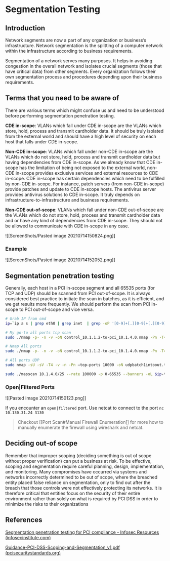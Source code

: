 # Segmentation Testing

## Introduction
Network segments are now a part of any organization or business’s infrastructure. Network segmentation is the splitting of a computer network within the infrastructure according to business requirements.

Segmentation of a network serves many purposes. It helps in avoiding congestion in the overall network and isolates crucial segments (those that have critical data) from other segments. Every organization follows their own segmentation process and procedures depending upon their business requirements.

## Terms that you need to be aware of

There are various terms which might confuse us and need to be understood before performing segmentation penetration testing.

**CDE in-scope**: VLANs which fall under CDE in-scope are the VLANs which store, hold, process and transmit cardholder data. It should be truly isolated from the external world and should have a high level of security on each host that falls under CDE in-scope.

**Non-CDE in-scope**: VLANs which fall under non-CDE in-scope are the VLANs which do not store, hold, process and transmit cardholder data but having dependencies from CDE in-scope. As we already know that CDE in-scope has the limitation of being not exposed to the external world, non-CDE in-scope provides exclusive services and external resources to CDE in-scope. CDE in-scope has certain dependencies which need to be fulfilled by non-CDE in-scope. For instance, patch servers (from non-CDE in-scope) provide patches and update to CDE in-scope hosts. The antivirus server provides antivirus solutions to CDE in-scope. It truly depends on infrastructure-to-infrastructure and business requirements.

**Non-CDE out-of-scope**: VLANs which fall under non-CDE out-of-scope are the VLANs which do not store, hold, process and transmit cardholder data and or have any kind of dependencies from CDE in-scope. They should not be allowed to communicate with CDE in-scope in any case.

![[ScreenShots/Pasted image 20210714150824.png]]

### Example
![[ScreenShots/Pasted image 20210714152052.png]]

## Segmentation penetration testing
Generally, each host in a PCI in-scope segment and all 65535 ports (for TCP and UDP) should be scanned from PCI out-of-scope. It is always considered best practice to initiate the scan in batches, as it is efficient, and we get results more frequently. We should perform the scan from PCI in-scope to PCI out-of-scope and vice versa.

```bash
# Grab IP from cmd
ip=`ip a s | grep eth0 | grep inet  | grep -oP '[0-9]+[.][0-9]+[.][0-9]+[.][0-9]+/[0-9]' | cut -d "/" -f 1` ; echo $ip
```

```bash
# My go-to all ports tcp scan
sudo ./nmap -p- -n -v -oN control_10.1.1.2-to-pci_10.1.4.0.nmap -Pn -T4 10.1.4.0/25 --min-rate 10000

# Nmap All ports
sudo ./nmap -p- -n -v -oN control_10.1.1.2-to-pci_10.1.4.0.nmap -Pn -T4 10.1.4.0/24

# All ports UDP
sudo nmap -sU -sV -T4 -v -n -Pn –top-ports 10000 -oN udpbatch1intoout.txt -oN udpbatch1intoout.out 10.10.10.1-50
```

```bash
sudo ./masscan 10.1.4.0/25 --rate 100000 -p 0-65535 --banners -oL $ip-to-pci_10.1.4.0.massscan
```

### Open|Filtered Ports
![[Pasted image 20210714150123.png]]

If you encounter an `open|filtered` port. Use netcat to connect to the port
`nc 10.130.31.24 3130`

> Checkout [[Port Scan#Manual Firewall Enumeration]] for more how to manually enumerate the firewall using wireshark and netcat.

## Deciding out-of scope
Remember that improper scoping (deciding something is out of scope without proper verification) can put a business at risk. To be effective, scoping and segmentation require careful planning, design, implementation, and monitoring. Many compromises have occurred via systems and networks incorrectly determined to be out of scope, where the breached entity placed false reliance on segmentation, only to find out after the breach that those controls were not effectively protecting its networks. It is therefore critical that entities focus on the security of their entire environment rather than solely on what is required by PCI DSS in order to minimize the risks to their organizations

## References
[Segmentation penetration testing for PCI compliance - Infosec Resources (infosecinstitute.com)](https://resources.infosecinstitute.com/topic/segmentation-penetration-testing-for-pci-compliance/)

[Guidance-PCI-DSS-Scoping-and-Segmentation_v1.pdf (pcisecuritystandards.org)](https://www.pcisecuritystandards.org/documents/Guidance-PCI-DSS-Scoping-and-Segmentation_v1.pdf)